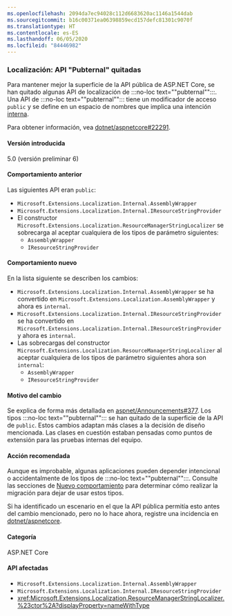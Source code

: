 ```yaml
---
ms.openlocfilehash: 2094da7ec94028c112d6683620ac1146a1544dab
ms.sourcegitcommit: b16c00371ea06398859ecd157defc81301c9070f
ms.translationtype: HT
ms.contentlocale: es-ES
ms.lasthandoff: 06/05/2020
ms.locfileid: "84446982"
---
```

### <a name="localization-pubternal-apis-removed"></a>Localización: API "Pubternal" quitadas

Para mantener mejor la superficie de la API pública de ASP.NET Core, se han quitado algunas API de localización de :::no-loc text="\"pubternal\"":::. Una API de :::no-loc text="\"pubternal\""::: tiene un modificador de acceso `public` y se define en un espacio de nombres que implica una intención [interna](/dotnet/csharp/language-reference/keywords/internal).

Para obtener información, vea [dotnet/aspnetcore#22291](https://github.com/dotnet/aspnetcore/issues/22291).

#### <a name="version-introduced"></a>Versión introducida

5.0 (versión preliminar 6)

#### <a name="old-behavior"></a>Comportamiento anterior

Las siguientes API eran `public`:

- `Microsoft.Extensions.Localization.Internal.AssemblyWrapper`
- `Microsoft.Extensions.Localization.Internal.IResourceStringProvider`
- El constructor `Microsoft.Extensions.Localization.ResourceManagerStringLocalizer` se sobrecarga al aceptar cualquiera de los tipos de parámetro siguientes:
  - `AssemblyWrapper`
  - `IResourceStringProvider`

#### <a name="new-behavior"></a>Comportamiento nuevo

En la lista siguiente se describen los cambios:

- `Microsoft.Extensions.Localization.Internal.AssemblyWrapper` se ha convertido en `Microsoft.Extensions.Localization.AssemblyWrapper` y ahora es `internal`.
- `Microsoft.Extensions.Localization.Internal.IResourceStringProvider` se ha convertido en `Microsoft.Extensions.Localization.Internal.IResourceStringProvider` y ahora es `internal`.
- Las sobrecargas del constructor `Microsoft.Extensions.Localization.ResourceManagerStringLocalizer` al aceptar cualquiera de los tipos de parámetro siguientes ahora son `internal`:
  - `AssemblyWrapper`
  - `IResourceStringProvider`

#### <a name="reason-for-change"></a>Motivo del cambio

Se explica de forma más detallada en [aspnet/Announcements#377](https://github.com/aspnet/Announcements/issues/377#issue-473651882). Los tipos :::no-loc text="\"pubternal\""::: se han quitado de la superficie de la API de `public`. Estos cambios adaptan más clases a la decisión de diseño mencionada. Las clases en cuestión estaban pensadas como puntos de extensión para las pruebas internas del equipo.

#### <a name="recommended-action"></a>Acción recomendada

Aunque es improbable, algunas aplicaciones pueden depender intencional o accidentalmente de los tipos de :::no-loc text="\"pubternal\"":::. Consulte las secciones de [Nuevo comportamiento](#new-behavior) para determinar cómo realizar la migración para dejar de usar estos tipos.

Si ha identificado un escenario en el que la API pública permitía esto antes del cambio mencionado, pero no lo hace ahora, registre una incidencia en [dotnet/aspnetcore](https://github.com/dotnet/aspnetcore/issues).

#### <a name="category"></a>Categoría

ASP.NET Core

#### <a name="affected-apis"></a>API afectadas

- `Microsoft.Extensions.Localization.Internal.AssemblyWrapper`
- `Microsoft.Extensions.Localization.Internal.IResourceStringProvider`
- <xref:Microsoft.Extensions.Localization.ResourceManagerStringLocalizer.%23ctor%2A?displayProperty=nameWithType>

<!--

#### Affected APIs

- `T:Microsoft.Extensions.Localization.Internal.AssemblyWrapper`
- `T:Microsoft.Extensions.Localization.Internal.IResourceStringProvider`
- `Overload:Microsoft.Extensions.Localization.ResourceManagerStringLocalizer.#ctor`

-->

